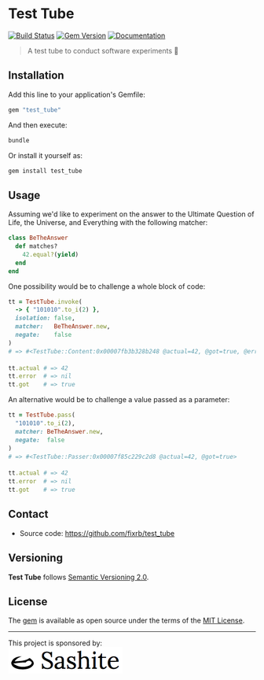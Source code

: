 # Test Tube

[![Build Status](https://api.travis-ci.org/fixrb/test_tube.svg?branch=main)](https://travis-ci.org/fixrb/test_tube)
[![Gem Version](https://badge.fury.io/rb/test_tube.svg)](https://rubygems.org/gems/test_tube)
[![Documentation](https://img.shields.io/:yard-docs-38c800.svg)](https://rubydoc.info/gems/test_tube)

> A test tube to conduct software experiments 🧪

## Installation

Add this line to your application's Gemfile:

```ruby
gem "test_tube"
```

And then execute:

```sh
bundle
```

Or install it yourself as:

```sh
gem install test_tube
```

## Usage

Assuming we'd like to experiment on the answer to the Ultimate Question of Life,
the Universe, and Everything with the following matcher:

```ruby
class BeTheAnswer
  def matches?
    42.equal?(yield)
  end
end
```

One possibility would be to challenge a whole block of code:

```ruby
tt = TestTube.invoke(
  -> { "101010".to_i(2) },
  isolation: false,
  matcher:   BeTheAnswer.new,
  negate:    false
)
# => #<TestTube::Content:0x00007fb3b328b248 @actual=42, @got=true, @error=nil>

tt.actual # => 42
tt.error  # => nil
tt.got    # => true
```

An alternative would be to challenge a value passed as a parameter:

```ruby
tt = TestTube.pass(
  "101010".to_i(2),
  matcher: BeTheAnswer.new,
  negate:  false
)
# => #<TestTube::Passer:0x00007f85c229c2d8 @actual=42, @got=true>

tt.actual # => 42
tt.error  # => nil
tt.got    # => true
```

## Contact

* Source code: https://github.com/fixrb/test_tube

## Versioning

__Test Tube__ follows [Semantic Versioning 2.0](https://semver.org/).

## License

The [gem](https://rubygems.org/gems/test_tube) is available as open source under the terms of the [MIT License](https://opensource.org/licenses/MIT).

***

<p>
  This project is sponsored by:<br />
  <a href="https://sashite.com/"><img
    src="https://github.com/fixrb/test_tube/raw/main/img/sashite.png"
    alt="Sashite" /></a>
</p>
